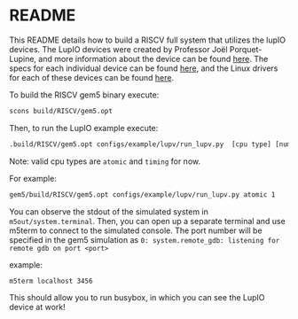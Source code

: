 # README

This README details how to build a RISCV full system that utilizes the
lupIO devices. The LupIO devices were created by Professor Joël Porquet-Lupine,
and more information about the device can be found [here](
https://luplab.cs.ucdavis.edu/assets/lupio/wcae21-porquet-lupio-paper.pdf). The
specs for each individual device can be found [here](
https://gitlab.com/luplab/lupio/lupio-specs), and the Linux drivers for each of
these devices can be found [here](https://gitlab.com/luplab/lupio/linux).

To build the RISCV gem5 binary execute:

```sh
scons build/RISCV/gem5.opt
```

Then, to run the LupIO example execute:


``` bash
.build/RISCV/gem5.opt configs/example/lupv/run_lupv.py  [cpu type] [num cpus]
```

Note: valid cpu types are `atomic` and `timing` for now.

For example:

```bash
gem5/build/RISCV/gem5.opt configs/example/lupv/run_lupv.py atomic 1
```

You can observe the stdout of the simulated system in `m5out/system.terminal`.
Then, you can open up a separate terminal and use m5term to connect to the
simulated console. The port number will be specified in the gem5 simulation
as `0: system.remote_gdb: listening for remote gdb on port <port>`

example:

```bash
m5term localhost 3456
```

This should allow you to run busybox, in which you can see the LupIO device at
work!